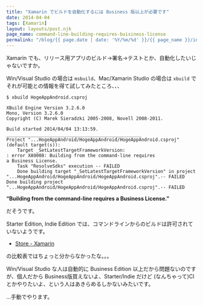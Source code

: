```yaml
---
title: "Xamarin でビルドを自動化するには Business 版以上が必要です"
date: 2014-04-04
tags: [Xamarin]
layout: layouts/post.njk
page_name: command-line-building-requires-buisiness-license
permalink: "/blog/{{ page.date | date: '%Y/%m/%d' }}/{{ page_name }}/index.html"
---
```

Xamarin でも、リリース用アプリのビルド→署名→テストとか、自動化したいじゃないですか。
<!--more-->
Win/Visual Studio の場合は ``msbuild``、Mac/Xamarin Studio の場合は ``xbuild`` でそれが可能との情報を得て試してみたところ、、、


```
$ xbuild HogeAppAndroid.csproj 

XBuild Engine Version 3.2.6.0
Mono, Version 3.2.6.0
Copyright (C) Marek Sieradzki 2005-2008, Novell 2008-2011.

Build started 2014/04/04 13:13:59.
__________________________________________________
Project "...HogeAppAndroid/HogeAppAndroid/HogeAppAndroid.csproj" (default target(s)):
	Target _SetLatestTargetFrameworkVersion:
: error XA9008: Building from the command-line requires a Business License.
	Task "ResolveSdks" execution -- FAILED
	Done building target "_SetLatestTargetFrameworkVersion" in project "...HogeAppAndroid/HogeAppAndroid/HogeAppAndroid.csproj".-- FAILED
Done building project "...HogeAppAndroid/HogeAppAndroid/HogeAppAndroid.csproj".-- FAILED
```


**“Building from the command-line requires a Business License.”**

だそうです。

Starter Edition, Indie Edition では、コマンドラインからのビルドは許可されていないようです。

* [Store - Xamarin](https://store.xamarin.com/)

の比較表ではちょっと分からなかったな。。。

Win/Visual Studio な人は自動的に Business Edition 以上だから問題ないのですが、個人だから Business版買えないよ、Starter/Indie だけど (なんちゃって)CI とかやりたいよ、という人はあきらめるしかないみたいです。

…手動でやります。